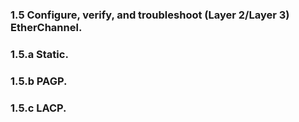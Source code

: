 ### 1.5 Configure, verify, and troubleshoot (Layer 2/Layer 3) EtherChannel.

### 1.5.a Static.

### 1.5.b PAGP.

### 1.5.c LACP.
